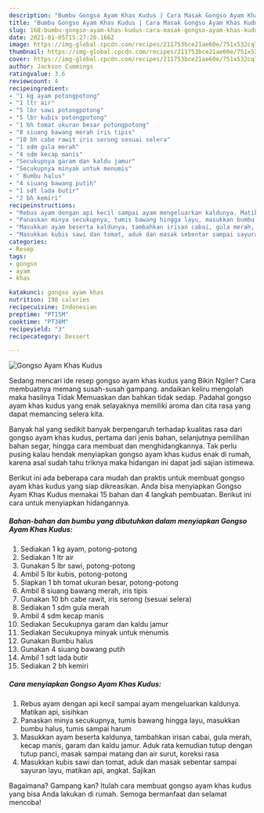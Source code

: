 ```yaml
---
description: "Bumbu Gongso Ayam Khas Kudus | Cara Masak Gongso Ayam Khas Kudus Yang Lezat"
title: "Bumbu Gongso Ayam Khas Kudus | Cara Masak Gongso Ayam Khas Kudus Yang Lezat"
slug: 168-bumbu-gongso-ayam-khas-kudus-cara-masak-gongso-ayam-khas-kudus-yang-lezat
date: 2021-01-05T15:27:20.166Z
image: https://img-global.cpcdn.com/recipes/211753bce21ae60e/751x532cq70/gongso-ayam-khas-kudus-foto-resep-utama.jpg
thumbnail: https://img-global.cpcdn.com/recipes/211753bce21ae60e/751x532cq70/gongso-ayam-khas-kudus-foto-resep-utama.jpg
cover: https://img-global.cpcdn.com/recipes/211753bce21ae60e/751x532cq70/gongso-ayam-khas-kudus-foto-resep-utama.jpg
author: Jackson Cummings
ratingvalue: 3.6
reviewcount: 4
recipeingredient:
- "1 kg ayam potongpotong"
- "1 ltr air"
- "5 lbr sawi potongpotong"
- "5 lbr kubis potongpotong"
- "1 bh tomat ukuran besar potongpotong"
- "8 siuang bawang merah iris tipis"
- "10 bh cabe rawit iris serong sesuai selera"
- "1 sdm gula merah"
- "4 sdm kecap manis"
- "Secukupnya garam dan kaldu jamur"
- "Secukupnya minyak untuk menumis"
- " Bumbu halus"
- "4 siuang bawang putih"
- "1 sdt lada butir"
- "2 bh kemiri"
recipeinstructions:
- "Rebus ayam dengan api kecil sampai ayam mengeluarkan kaldunya. Matikan api, sisihkan"
- "Panaskan minya secukupnya, tumis bawang hingga layu, masukkan bumbu halus, tumis sampai harum"
- "Masukkan ayam beserta kaldunya, tambahkan irisan cabai, gula merah, kecap manis, garam dan kaldu jamur. Aduk rata kemudian tutup dengan tutup panci, masak sampai matang dan air surut, koreksi rasa"
- "Masukkan kubis sawi dan tomat, aduk dan masak sebentar sampai sayuran layu, matikan api, angkat. Sajikan"
categories:
- Resep
tags:
- gongso
- ayam
- khas

katakunci: gongso ayam khas 
nutrition: 198 calories
recipecuisine: Indonesian
preptime: "PT15M"
cooktime: "PT38M"
recipeyield: "3"
recipecategory: Dessert

---
```



![Gongso Ayam Khas Kudus](https://img-global.cpcdn.com/recipes/211753bce21ae60e/751x532cq70/gongso-ayam-khas-kudus-foto-resep-utama.jpg)

Sedang mencari ide resep gongso ayam khas kudus yang Bikin Ngiler? Cara membuatnya memang susah-susah gampang. andaikan keliru mengolah maka hasilnya Tidak Memuaskan dan bahkan tidak sedap. Padahal gongso ayam khas kudus yang enak selayaknya memiliki aroma dan cita rasa yang dapat memancing selera kita.

Banyak hal yang sedikit banyak berpengaruh terhadap kualitas rasa dari gongso ayam khas kudus, pertama dari jenis bahan, selanjutnya pemilihan bahan segar, hingga cara membuat dan menghidangkannya. Tak perlu pusing kalau hendak menyiapkan gongso ayam khas kudus enak di rumah, karena asal sudah tahu triknya maka hidangan ini dapat jadi sajian istimewa.




Berikut ini ada beberapa cara mudah dan praktis untuk membuat gongso ayam khas kudus yang siap dikreasikan. Anda bisa menyiapkan Gongso Ayam Khas Kudus memakai 15 bahan dan 4 langkah pembuatan. Berikut ini cara untuk menyiapkan hidangannya.

<!--inarticleads1-->

##### Bahan-bahan dan bumbu yang dibutuhkan dalam menyiapkan Gongso Ayam Khas Kudus:

1. Sediakan 1 kg ayam, potong-potong
1. Sediakan 1 ltr air
1. Gunakan 5 lbr sawi, potong-potong
1. Ambil 5 lbr kubis, potong-potong
1. Siapkan 1 bh tomat ukuran besar, potong-potong
1. Ambil 8 siuang bawang merah, iris tipis
1. Gunakan 10 bh cabe rawit, iris serong (sesuai selera)
1. Sediakan 1 sdm gula merah
1. Ambil 4 sdm kecap manis
1. Sediakan Secukupnya garam dan kaldu jamur
1. Sediakan Secukupnya minyak untuk menumis
1. Gunakan  Bumbu halus
1. Gunakan 4 siuang bawang putih
1. Ambil 1 sdt lada butir
1. Sediakan 2 bh kemiri




<!--inarticleads2-->

##### Cara menyiapkan Gongso Ayam Khas Kudus:

1. Rebus ayam dengan api kecil sampai ayam mengeluarkan kaldunya. Matikan api, sisihkan
1. Panaskan minya secukupnya, tumis bawang hingga layu, masukkan bumbu halus, tumis sampai harum
1. Masukkan ayam beserta kaldunya, tambahkan irisan cabai, gula merah, kecap manis, garam dan kaldu jamur. Aduk rata kemudian tutup dengan tutup panci, masak sampai matang dan air surut, koreksi rasa
1. Masukkan kubis sawi dan tomat, aduk dan masak sebentar sampai sayuran layu, matikan api, angkat. Sajikan




Bagaimana? Gampang kan? Itulah cara membuat gongso ayam khas kudus yang bisa Anda lakukan di rumah. Semoga bermanfaat dan selamat mencoba!
